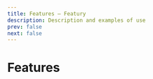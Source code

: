 ```yaml
---
title: Features — Featury
description: Description and examples of use
prev: false
next: false
---
```


# Features
